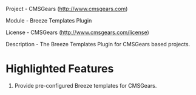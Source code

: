 Project 	- CMSGears (http://www.cmsgears.com)

Module  	- Breeze Templates Plugin

License 	- CMSGears (http://www.cmsgears.com/license)

Description - The Breeze Templates Plugin for CMSGears based projects.

Highlighted Features
=========================================
1. Provide pre-configured Breeze templates for CMSGears.

